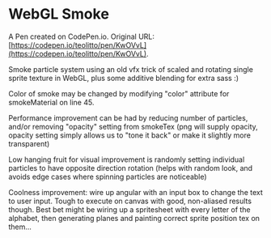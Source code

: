 # WebGL Smoke

A Pen created on CodePen.io. Original URL: [https://codepen.io/teolitto/pen/KwOVvL](https://codepen.io/teolitto/pen/KwOVvL).

Smoke particle system using an old vfx trick of scaled and rotating single sprite texture in WebGL, plus some additive blending for extra sass :)

Color of smoke may be changed by modifying "color" attribute for smokeMaterial on line 45.

Performance improvement can be had by reducing number of particles, and/or removing "opacity" setting from smokeTex (png will supply opacity, opacity setting simply allows us to "tone it back" or make it slightly more transparent)

Low hanging fruit for visual improvement is randomly setting individual particles to have opposite direction rotation (helps with random look, and avoids edge cases where spinning particles are noticeable)

Coolness improvement: wire up angular with an input box to change the text to user input. Tough to execute on canvas with good, non-aliased results though. Best bet might be wiring up a spritesheet with every letter of the alphabet, then generating planes and painting correct sprite position tex on them...
